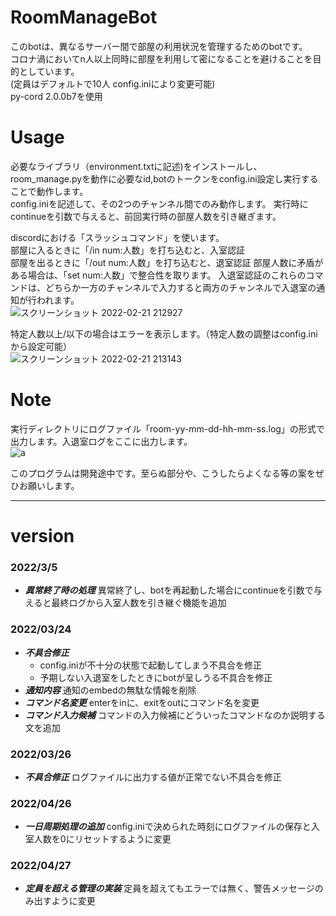 # RoomManageBot
このbotは、異なるサーバー間で部屋の利用状況を管理するためのbotです。  
コロナ渦においてn人以上同時に部屋を利用して密になることを避けることを目的としています。  
(定員はデフォルトで10人 config.iniにより変更可能)  
py-cord 2.0.0b7を使用  

# Usage
必要なライブラリ（environment.txtに記述)をインストールし、room_manage.pyを動作に必要なid,botのトークンをconfig.ini設定し実行することで動作します。  
config.iniを記述して、その2つのチャンネル間でのみ動作します。
実行時にcontinueを引数で与えると、前回実行時の部屋人数を引き継ぎます。

discordにおける「スラッシュコマンド」を使います。  
部屋に入るときに「/in num:人数」を打ち込むと、入室認証  
部屋を出るときに「/out num:人数」を打ち込むと、退室認証
部屋人数に矛盾がある場合は、「set num:人数」で整合性を取ります。
入退室認証のこれらのコマンドは、どちらか一方のチャンネルで入力すると両方のチャンネルで入退室の通知が行われます。  
![スクリーンショット 2022-02-21 212927](https://user-images.githubusercontent.com/84169441/154955585-a3ba2edd-e0f5-4ac7-9af5-daf4a1d93ef0.png)  

特定人数以上/以下の場合はエラーを表示します。（特定人数の調整はconfig.iniから設定可能）  
![スクリーンショット 2022-02-21 213143](https://user-images.githubusercontent.com/84169441/154955797-f8db6d5d-2284-4b7a-921a-f46da4d46f18.png)  
 
# Note
実行ディレクトリにログファイル「room-yy-mm-dd-hh-mm-ss.log」の形式で出力します。入退室ログをここに出力します。  
![a](https://user-images.githubusercontent.com/84169441/154956338-6c9e3289-a5f6-47c1-af4a-587504a146f8.png)  
 
このプログラムは開発途中です。至らぬ部分や、こうしたらよくなる等の案をぜひお願いします。  

*    *    *
# version
### 2022/3/5
- ***異常終了時の処理***
異常終了し、botを再起動した場合にcontinueを引数で与えると最終ログから入室人数を引き継ぐ機能を追加  
  
### 2022/03/24
- ***不具合修正***
    - config.iniが不十分の状態で起動してしまう不具合を修正  
    - 予期しない入退室をしたときにbotが呈しうる不具合を修正
- ***通知内容***
通知のembedの無駄な情報を削除  
- ***コマンド名変更***
enterをinに、exitをoutにコマンド名を変更  
- ***コマンド入力候補***
コマンドの入力候補にどういったコマンドなのか説明する文を追加  

### 2022/03/26
- ***不具合修正***
ログファイルに出力する値が正常でない不具合を修正  

### 2022/04/26
- ***一日周期処理の追加***
config.iniで決められた時刻にログファイルの保存と入室人数を0にリセットするように変更  

### 2022/04/27
- ***定員を超える管理の実装***
定員を超えてもエラーでは無く、警告メッセージのみ出すように変更  